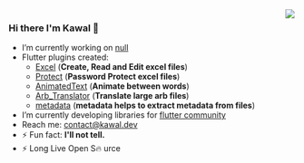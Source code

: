 <img  align='right' src="https://github-readme-stats.vercel.app/api?username=justkawal&count_private=true&show_icons=true&title_color=ffffff&icon_color=bb2acf&text_color=daf7dc&bg_color=151515">

### Hi there I'm Kawal 👋


- I’m currently working on [null](https://github.com/justkawal/excel)
- Flutter plugins created:
  - [Excel](https://github.com/justkawal/excel)  (**Create, Read and Edit excel files**)
  - [Protect](https://github.com/justkawal/protect)  (**Password Protect excel files**)
  - [AnimatedText](https://github.com/justkawal/animated_text)  (**Animate between words**)
  - [Arb_Translator](https://github.com/justkawal/arb_translator)  (**Translate large arb files**)
  - [metadata](https://github.com/justkawal/metadata)  (**metadata helps to extract metadata from files**)
- I’m currently developing libraries for [flutter community](https://flutter.dev/)
- Reach me: contact@kawal.dev
- ⚡ Fun fact:   **I'll not tell.**
- ⚡ Long Live Open S🔥 urce
